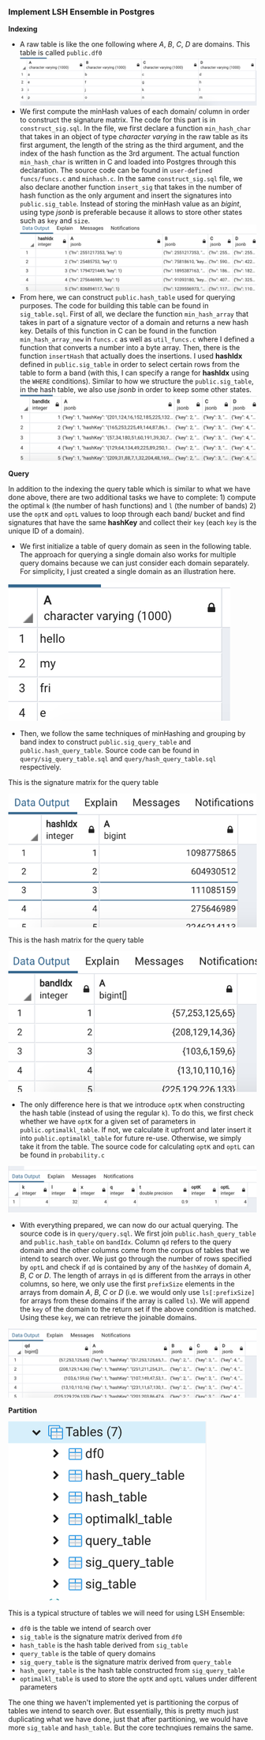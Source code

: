 ### Implement LSH Ensemble in Postgres

**Indexing**
- A raw table is like the one following where *A*, *B*, *C*, *D* are domains. This table is called `public.df0`
![raw_table](./raw_table.png)
- We first compute the minHash values of each domain/ column in order to construct the signature matrix. The code for this part is in `construct_sig.sql`. In the file, we first declare a function `min_hash_char` that takes in an object of type *character varying* in the raw table as its first argument, the length of the string as the third argument, and the index of the hash function as the 3rd argument. The actual function `min_hash_char` is written in C and loaded into Postgres through this declaration. The source code can be found in `user-defined funcs/funcs.c` and `minhash.c`. In the same `construct_sig.sql` file, we also declare another function `insert_sig` that takes in the number of hash function as the only argument and insert the signatures into `public.sig_table`. Instead of storing the minHash value as an *bigint*, using type *jsonb* is preferable because it allows to store other states such as `key` and `size`.
![sig_table](./sig_table.png)
- From here, we can construct `public.hash_table` used for querying purposes. The code for building this table can be found in `sig_table.sql`. First of all, we declare the function `min_hash_array` that takes in part of a signature vector of a domain and returns a new hash key. Details of this function in C can be found in the function `min_hash_array_new` in `funcs.c` as well as `util_funcs.c` where I defined a function that converts a number into a byte array. Then, there is the function `insertHash` that actually does the insertions. I used **hashIdx** defined in `public.sig_table` in order to select certain rows from the table to form a band (with this, I can specify a range for **hashIdx** using the `WHERE` conditions). Similar to how we structure the `public.sig_table`, in the hash table, we also use *jsonb* in order to keep some other states.
![hash_table](./hash_table.png)

**Query**

In addition to the indexing the query table which is similar to what we have done above, there are two additional tasks we have to complete: 1) compute the optimal `k` (the number of hash functions) and `l` (the number of bands) 2) use the `optK` and `optL` values to loop through each band/ bucket and find signatures that have the same **hashKey** and collect their `key` (each `key` is the unique ID of a domain).
- We first initialize a table of query domain as seen in the following table. The approach for querying a single domain also works for multiple query domains because we can just consider each domain separately. For simplicity, I just created a single domain as an illustration here.

![query_raw_table](./query/query_raw_table.png)

- Then, we follow the same techniques of minHashing and grouping by band index to construct `public.sig_query_table` and `public.hash_query_table`. Source code can be found in `query/sig_query_table.sql` and `query/hash_query_table.sql` respectively.

This is the signature matrix for the query table

![sig_query_table](./query/sig_query_table.png)

This is the hash matrix for the query table

![hash_query_table](./query/hash_query_table.png)

- The only difference here is that we introduce `optK` when constructing the hash table (instead of using the regular `k`). To do this, we first check whether we have `optK` for a given set of parameters in `public.optimalkl_table`. If not, we calculate it upfront and later insert it into `public.optimalkl_table` for future re-use. Otherwise, we simply take it from the table. The source code for calculating `optK` and `optL` can be found in `probability.c`

![optimalkl_table](./query/optimalkl_table.png)

- With everything prepared, we can now do our actual querying. The source code is in `query/query.sql`. We first join `public.hash_query_table` and `public.hash_table` on `bandIdx`. Column `qd` refers to the query domain and the other columns come from the corpus of tables that we intend to search over. We just go through the number of rows specified by `optL` and check if `qd` is contained by any of the `hashKey` of domain *A*, *B*, *C* or *D*. The length of arrays in `qd` is different from the arrays in other columns, so here, we only use the first `prefixSize` elements in the arrays from domain *A*, *B*, *C* or *D* (i.e. we would only use `ls[:prefixSize]` for arrays from these domains if the array is called `ls`). We will append the `key` of the domain to the return set if the above condition is matched. Using these `key`, we can retrieve the joinable domains.

![query_join](./query/query_join.png)

**Partition**

![table_structure](./table_structure.png)

This is a typical structure of tables we will need for using LSH Ensemble:
- `df0` is the table we intend of search over
- `sig_table` is the signature matrix derived from `df0`
- `hash_table` is the hash table derived from `sig_table`
- `query_table` is the table of query domains
- `sig_query_table` is the signature matrix derived from `query_table`
- `hash_query_table` is the hash table constructed from `sig_query_table`
- `optimalkl_table` is used to store the `optK` and `optL` values under different parameters

The one thing we haven't implemented yet is partitioning the corpus of tables we intend to search over. But essentially, this is pretty much just duplicating what we have done, just that after partitioning, we would have more `sig_table` and `hash_table`. But the core technqiues remains the same.